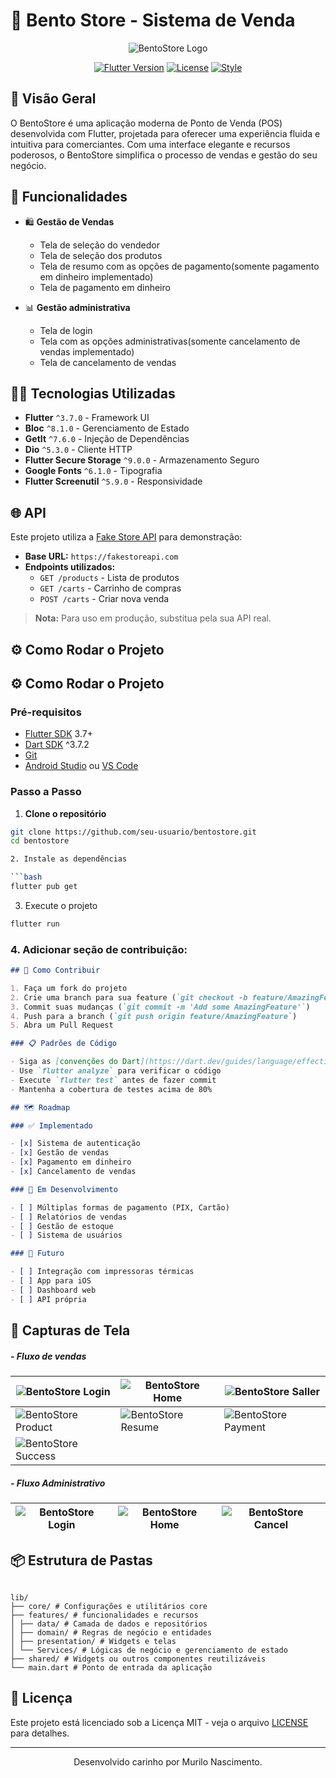 # 🏪 Bento Store - Sistema de Venda

<div align="center">

![BentoStore Logo](assets/icons/app_icon.png)

[![Flutter Version](https://img.shields.io/badge/Flutter-3.7+-02569B?logo=flutter)](https://flutter.dev/)
[![License](https://img.shields.io/badge/License-MIT-blue.svg)](LICENSE)
[![Style](https://img.shields.io/badge/Style-Flutter_Lints-gray.svg)](https://pub.dev/packages/flutter_lints)

</div>

## 📱 Visão Geral

O BentoStore é uma aplicação moderna de Ponto de Venda (POS) desenvolvida com Flutter, projetada
para oferecer uma experiência fluida e intuitiva para comerciantes. Com uma interface elegante e
recursos poderosos, o BentoStore simplifica o processo de vendas e gestão do seu negócio.

## 🚀 Funcionalidades

- 🛍️ **Gestão de Vendas**
    - Tela de seleção do vendedor
    - Tela de seleção dos produtos
    - Tela de resumo com as opções de pagamento(somente pagamento em dinheiro implementado)
    - Tela de pagamento em dinheiro

- 📊 **Gestão administrativa**
    - Tela de login
    - Tela com as opções administrativas(somente cancelamento de vendas implementado)
    - Tela de cancelamento de vendas

## 🧑‍💻 Tecnologias Utilizadas

- **Flutter** `^3.7.0` - Framework UI
- **Bloc** `^8.1.0` - Gerenciamento de Estado
- **GetIt** `^7.6.0` - Injeção de Dependências
- **Dio** `^5.3.0` - Cliente HTTP
- **Flutter Secure Storage** `^9.0.0` - Armazenamento Seguro
- **Google Fonts** `^6.1.0` - Tipografia
- **Flutter Screenutil** `^5.9.0` - Responsividade

## 🌐 API

Este projeto utiliza a [Fake Store API](https://fakestoreapi.com/) para demonstração:

- **Base URL:** `https://fakestoreapi.com`
- **Endpoints utilizados:**
    - `GET /products` - Lista de produtos
    - `GET /carts` - Carrinho de compras
    - `POST /carts` - Criar nova venda

> **Nota:** Para uso em produção, substitua pela sua API real.

## ⚙️ Como Rodar o Projeto

## ⚙️ Como Rodar o Projeto

### Pré-requisitos

- [Flutter SDK](https://flutter.dev/docs/get-started/install) 3.7+
- [Dart SDK](https://dart.dev/get-dart) ^3.7.2
- [Git](https://git-scm.com/)
- [Android Studio](https://developer.android.com/studio)
  ou [VS Code](https://code.visualstudio.com/)

### Passo a Passo

1. **Clone o repositório**

```bash
git clone https://github.com/seu-usuario/bentostore.git
cd bentostore

2. Instale as dependências

```bash
flutter pub get
```

3. Execute o projeto

```bash
flutter run
```

### **4. Adicionar seção de contribuição:**

```markdown
## 🤝 Como Contribuir

1. Faça um fork do projeto
2. Crie uma branch para sua feature (`git checkout -b feature/AmazingFeature`)
3. Commit suas mudanças (`git commit -m 'Add some AmazingFeature'`)
4. Push para a branch (`git push origin feature/AmazingFeature`)
5. Abra um Pull Request

### 📋 Padrões de Código

- Siga as [convenções do Dart](https://dart.dev/guides/language/effective-dart)
- Use `flutter analyze` para verificar o código
- Execute `flutter test` antes de fazer commit
- Mantenha a cobertura de testes acima de 80%

## 🗺️ Roadmap

### ✅ Implementado

- [x] Sistema de autenticação
- [x] Gestão de vendas
- [x] Pagamento em dinheiro
- [x] Cancelamento de vendas

### 🚧 Em Desenvolvimento

- [ ] Múltiplas formas de pagamento (PIX, Cartão)
- [ ] Relatórios de vendas
- [ ] Gestão de estoque
- [ ] Sistema de usuários

### 🔮 Futuro

- [ ] Integração com impressoras térmicas
- [ ] App para iOS
- [ ] Dashboard web
- [ ] API própria
```

## 📸 Capturas de Tela

##### - Fluxo de vendas

<div align="center">

| ![BentoStore Login](assets/images/BentoStore/login.png)                       | ![BentoStore Home](assets/images/BentoStore/home.png)                  | ![BentoStore Saller](assets/images/BentoStore/vendedor.png)                   
|-------------------------------------------------------------------------------|------------------------------------------------------------------------|-------------------------------------------------------------------------------|
| ![BentoStore Product](assets/images/BentoStore/produto.png)                   | ![BentoStore Resume](assets/images/BentoStore/resumo%20de%20venda.png) | ![BentoStore Payment](assets/images/BentoStore/pagamento%20em%20dinheiro.png) 
| ![BentoStore Success](assets/images/BentoStore/pagamento%20com%20sucesso.png) 

</div>

##### - Fluxo Administrativo

<div align="center">

| ![BentoStore Login](assets/images/BentoStore/login.png) | ![BentoStore Home](assets/images/BentoStore/home.png) | ![BentoStore Cancel](assets/images/BentoStore/gerenciador%20de%20vendas.png) 
|---------------------------------------------------------|-------------------------------------------------------|------------------------------------------------------------------------------|

</div>

## 📦 Estrutura de Pastas

```

lib/
├── core/ # Configurações e utilitários core
├── features/ # funcionalidades e recursos
│ ├── data/ # Camada de dados e repositórios
│ ├── domain/ # Regras de negócio e entidades
│ ├── presentation/ # Widgets e telas
│ └── Services/ # Lógicas de negócio e gerenciamento de estado
├── shared/ # Widgets ou outros componentes reutilizáveis
└── main.dart # Ponto de entrada da aplicação

```

## 📄 Licença

Este projeto está licenciado sob a Licença MIT - veja o arquivo [LICENSE](LICENSE) para detalhes.

---

<div align="center">

Desenvolvido carinho por Murilo Nascimento.

</div>
